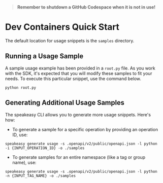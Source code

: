 
> **Remember to shutdown a GitHub Codespace when it is not in use!**

# Dev Containers Quick Start

The default location for usage snippets is the `samples` directory.

## Running a Usage Sample

A sample usage example has been provided in a `root.py` file. As you work with the SDK, it's expected that you will modify these samples to fit your needs. To execute this particular snippet, use the command below.

```
python root.py
```

## Generating Additional Usage Samples

The speakeasy CLI allows you to generate more usage snippets. Here's how:

- To generate a sample for a specific operation by providing an operation ID, use:

```
speakeasy generate usage -s .openapi/v2/public/openapi.json -l python -i {INPUT_OPERATION_ID} -o ./samples
```

- To generate samples for an entire namespace (like a tag or group name), use:

```
speakeasy generate usage -s .openapi/v2/public/openapi.json -l python -n {INPUT_TAG_NAME} -o ./samples
```
